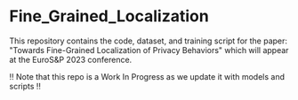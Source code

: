 # Fine_Grained_Localization

This repository contains the code, dataset, and training script for the paper: "Towards Fine-Grained Localization of Privacy Behaviors" which will appear at the EuroS&P 2023 conference.

‼️ Note that this repo is a Work In Progress as we update it with models and scripts ‼️
